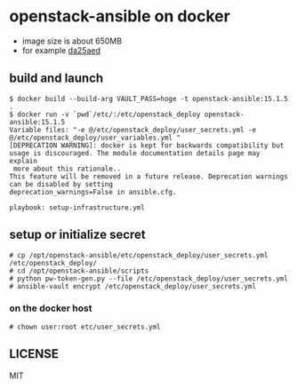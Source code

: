 # openstack-ansible on docker

- image size is about 650MB
- for example [da25aed](https://github.com/h-otter/docker-openstack-ansible/tree/da25aed66ae6870916291bacc5fcfbaffe9c8639)

## build and launch

```
$ docker build --build-arg VAULT_PASS=hoge -t openstack-ansible:15.1.5 .
$ docker run -v `pwd`/etc/:/etc/openstack_deploy openstack-ansible:15.1.5
Variable files: "-e @/etc/openstack_deploy/user_secrets.yml -e @/etc/openstack_deploy/user_variables.yml "
[DEPRECATION WARNING]: docker is kept for backwards compatibility but usage is discouraged. The module documentation details page may explain
 more about this rationale..
This feature will be removed in a future release. Deprecation warnings can be disabled by setting
deprecation_warnings=False in ansible.cfg.

playbook: setup-infrastructure.yml
```

## setup or initialize secret 

```
# cp /opt/openstack-ansible/etc/openstack_deploy/user_secrets.yml /etc/openstack_deploy/
# cd /opt/openstack-ansible/scripts
# python pw-token-gen.py --file /etc/openstack_deploy/user_secrets.yml
# ansible-vault encrypt /etc/openstack_deploy/user_secrets.yml
```

### on the docker host

```
# chown user:root etc/user_secrets.yml
```

## LICENSE

MIT
